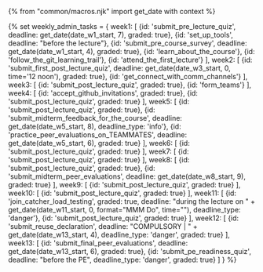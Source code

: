 {% from "common/macros.njk" import get_date with context %}

{% set weekly_admin_tasks = {
week1: [
  {id: 'submit_pre_lecture_quiz', deadline: get_date(date_w1_start, 7), graded: true},
  {id: 'set_up_tools', deadline: "before the lecture"},
  {id: 'submit_pre_course_survey', deadline: get_date(date_w1_start, 4), graded: true},
  {id: 'learn_about_the_course'},
  {id: 'follow_the_git_learning_trail'},
  {id: 'attend_the_first_lecture'}
],
week2: [
  {id: 'submit_first_post_lecture_quiz', deadline: get_date(date_w3_start, 0, time='12 noon'), graded: true},
  {id: 'get_connect_with_comm_channels'}
],
week3: [
  {id: 'submit_post_lecture_quiz', graded: true},
  {id: 'form_teams'}
],
week4: [
  {id: 'accept_github_invitations', graded: true},
  {id: 'submit_post_lecture_quiz', graded: true}
],
week5: [
  {id: 'submit_post_lecture_quiz', graded: true},
  {id: 'submit_midterm_feedback_for_the_course', deadline: get_date(date_w5_start, 8), deadline_type: 'info'},
  {id: 'practice_peer_evaluations_on_TEAMMATES', deadline: get_date(date_w5_start, 6), graded: true}
],
week6: [
  {id: 'submit_post_lecture_quiz', graded: true}
],
week7: [
  {id: 'submit_post_lecture_quiz', graded: true}
],
week8: [
  {id: 'submit_post_lecture_quiz', graded: true},
  {id: 'submit_midterm_peer_evaluations', deadline: get_date(date_w8_start, 9), graded: true}
],
week9: [
  {id: 'submit_post_lecture_quiz', graded: true}
],
week10: [
  {id: 'submit_post_lecture_quiz', graded: true}
],
week11: [
  {id: 'join_catcher_load_testing', graded: true, deadline: "during the lecture on " + get_date(date_w11_start, 0, format="MMM Do", time=""), deadline_type: 'danger'},
  {id: 'submit_post_lecture_quiz', graded: true}
],
week12: [
  {id: 'submit_reuse_declaration', deadline: "COMPULSORY | " + get_date(date_w13_start, 4), deadline_type: 'danger', graded: true}
],
week13: [
  {id: 'submit_final_peer_evaluations', deadline: get_date(date_w13_start, 6), graded: true},
  {id: 'submit_pe_readiness_quiz', deadline: "before the PE", deadline_type: 'danger', graded: true}
]
} %}
